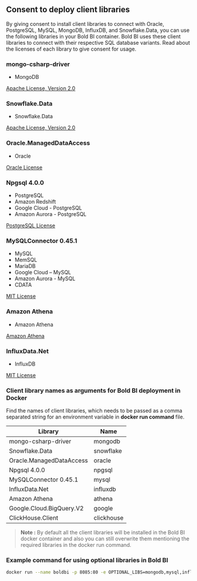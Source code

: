 ## Consent to deploy client libraries

By giving consent to install client libraries to connect with Oracle, PostgreSQL, MySQL, MongoDB, InfluxDB, and Snowflake.Data, you can use the following libraries in your Bold BI container. Bold BI uses these client libraries to connect with their respective SQL database variants. Read about the licenses of each library to give consent for usage. 

### mongo-csharp-driver
* MongoDB

[Apache License, Version 2.0](https://github.com/mongodb/mongo-csharp-driver/blob/master/License.txt)

### Snowflake.Data
* Snowflake.Data

[Apache License, Version 2.0](https://github.com/snowflakedb/snowflake-connector-net/blob/master/LICENSE)

### Oracle.ManagedDataAccess
* Oracle

[Oracle License](https://www.oracle.com/downloads/licenses/distribution-license.html)

### Npgsql 4.0.0
* PostgreSQL
* Amazon Redshift
* Google Cloud - PostgreSQL
* Amazon Aurora - PostgreSQL

[PostgreSQL License](https://github.com/npgsql/npgsql/blob/main/LICENSE)

### MySQLConnector 0.45.1
* MySQL
* MemSQL
* MariaDB
* Google Cloud – MySQL
* Amazon Aurora - MySQL
* CDATA

[MIT License](https://github.com/mysql-net/MySqlConnector/blob/master/LICENSE)

### Amazon Athena
* Amazon Athena

[Amazon Athena](http://aws.amazon.com/apache2.0/)

### InfluxData.Net
* InfluxDB

[MIT License](https://github.com/pootzko/InfluxData.Net/blob/master/LICENSE)

### Client library names as arguments for Bold BI deployment in Docker

Find the names of client libraries, which needs to be passed as a comma separated string for an environment variable in **docker run command** file.

| Library                   | Name          |
| -------------             | ------------- |
| mongo-csharp-driver       | mongodb       |
| Snowflake.Data            | snowflake     |
| Oracle.ManagedDataAccess  | oracle        |
| Npgsql 4.0.0              | npgsql        |
| MySQLConnector 0.45.1     | mysql         |
| InfluxData.Net            | influxdb      |
| Amazon Athena             | athena        |
|Google.Cloud.BigQuery.V2	| google        |
|ClickHouse.Client          | clickhouse    |


> **Note :**
By default all the client libraries will be installed in the Bold BI docker container and also you can still overwrite them mentioning the required libraries in the docker run command.


### Example command for using optional libraries in Bold BI

```sh
docker run --name boldbi -p 8085:80 -e OPTIONAL_LIBS=mongodb,mysql,influxdb,snowflake,oracle,clickhouse,google -d syncfusion/boldbi
```



